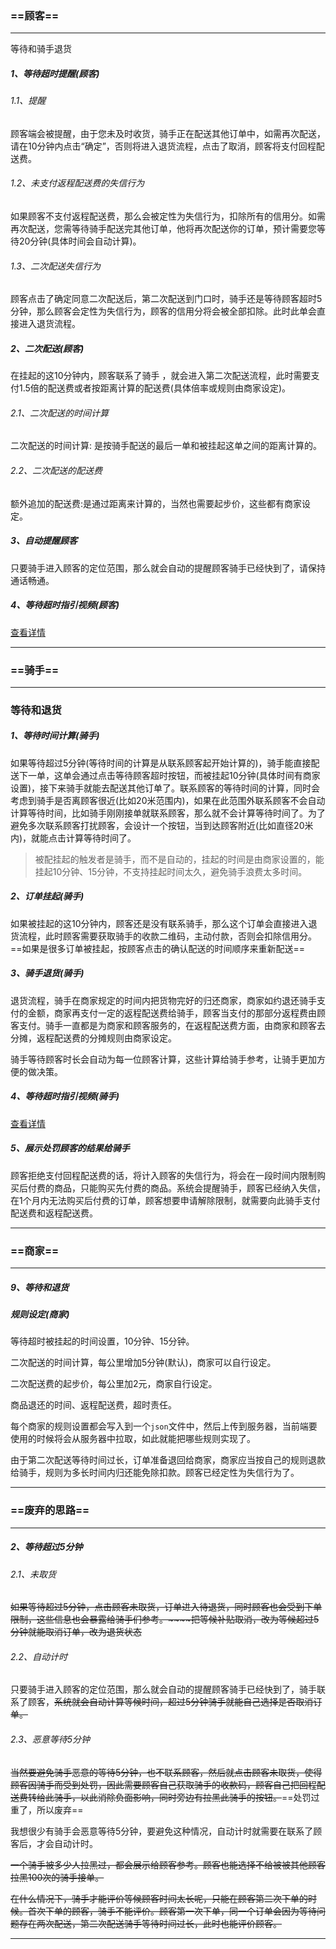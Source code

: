 ### ==顾客==

----

等待和骑手退货

##### 1、等待超时提醒(顾客)

###### 1.1、提醒

顾客端会被提醒，由于您未及时收货，骑手正在配送其他订单中，如需再次配送，请在10分钟内点击“确定”，否则将进入退货流程，点击了取消，顾客将支付回程配送费。

###### 1.2、未支付返程配送费的失信行为

如果顾客不支付返程配送费，那么会被定性为失信行为，扣除所有的信用分。如需再次配送，您需等待骑手配送完其他订单，他将再次配送你的订单，预计需要您等待20分钟(具体时间会自动计算)。

###### 1.3、二次配送失信行为

顾客点击了确定同意二次配送后，第二次配送到门口时，骑手还是等待顾客超时5分钟，那么顾客会定性为失信行为，顾客的信用分将会被全部扣除。此时此单会直接进入退货流程。

##### 2、二次配送(顾客)

在挂起的这10分钟内，顾客联系了骑手 ，就会进入第二次配送流程，此时需要支付1.5倍的配送费或者按距离计算的配送费(具体倍率或规则由商家设定)。

###### 2.1、二次配送的时间计算

二次配送的时间计算: 是按骑手配送的最后一单和被挂起这单之间的距离计算的。

###### 2.2、二次配送的配送费

额外追加的配送费:是通过距离来计算的，当然也需要起步价，这些都有商家设定。

##### 3、自动提醒顾客

只要骑手进入顾客的定位范围，那么就会自动的提醒顾客骑手已经快到了，请保持通话畅通。

##### 4、等待超时指引视频(顾客)

[查看详情](..\两者相互关联\骑手和顾客关联\路线指引视频.md)



----





### ==骑手==

----



### 等待和退货

##### 1、等待时间计算(骑手)

如果等待超过5分钟(等待时间的计算是从联系顾客起开始计算的)，骑手能直接配送下一单，这单会通过点击等待顾客超时按钮，而被挂起10分钟(具体时间有商家设置)，接下来骑手就能去配送其他订单了。联系顾客的等待时间的计算，同时会考虑到骑手是否离顾客很近(比如20米范围内)，如果在此范围外联系顾客不会自动计算等待时间，比如骑手刚刚接单就联系顾客，那么就不会计算等待时间了。为了避免多次联系顾客打扰顾客，会设计一个按钮，当到达顾客附近(比如直径20米内)，就能点击计算等待时间了。

> 被配挂起的触发者是骑手，而不是自动的，挂起的时间是由商家设置的，能挂起10分钟、15分钟，不支持挂起时间太久，避免骑手浪费太多时间。

##### 2、订单挂起(骑手)

如果被挂起的这10分钟内，顾客还是没有联系骑手，那么这个订单会直接进入退货流程，此时顾客需要获取骑手的收款二维码，主动付款，否则会扣除信用分。==如果是很多订单被挂起，按顾客点击的确认配送的时间顺序来重新配送==

##### 3、骑手退货(骑手)

退货流程，骑手在商家规定的时间内把货物完好的归还商家，商家如约退还骑手支付的金额，商家再支付一定的返程配送费给骑手，顾客当支付的那部分返程费由顾客支付。骑手一直都是为商家和顾客服务的，在返程配送费方面，由商家和顾客去分摊，返程配送费的分摊规则由商家设定。

骑手等待顾客时长会自动为每一位顾客计算，这些计算给骑手参考，让骑手更加方便的做决策。

##### 4、等待超时指引视频(骑手)

[查看详情](..\两者相互关联\骑手和顾客关联\路线指引视频.md)



##### 5、展示处罚顾客的结果给骑手

顾客拒绝支付回程配送费的话，将计入顾客的失信行为，将会在一段时间内限制购买后付费的商品，只能购买先付费的商品。系统会提醒骑手，顾客已经纳入失信，在1个月内无法购买后付费的订单，顾客想要申请解除限制，就需要向此骑手支付配送费和返程配送费。



----







### ==商家==

----



##### 9、等待和退货

##### 规则设定(商家)

等待超时被挂起的时间设置，10分钟、15分钟。

二次配送的时间计算，每公里增加5分钟(默认)，商家可以自行设定。

二次配送费的起步价，每公里加2元，商家自行设定。

商品退还的时间、返程配送费，超时责任。

每个商家的规则设置都会写入到一个`json`文件中，然后上传到服务器，当前端要使用的时候将会从服务器中拉取，如此就能把哪些规则实现了。

由于第二次配送等待时间过长，订单准备退回给商家，商家应当按自己的规则退款给骑手，规则为多长时间内归还能免除扣款。顾客已经定性为失信行为了。



----













### ==废弃的思路==

----



##### 2、等待超过5分钟

###### 2.1、未取货

~~如果等待超过5分钟，点击顾客未取货，订单进入待退货，同时顾客也会受到下单限制，这些信息也会暴露给骑手们参考。~~~~把等候补贴取消，改为等候超过5分钟就能取消订单，改为退货状态~~

###### 2.2、自动计时

只要骑手进入顾客的定位范围，那么就会自动的提醒顾客骑手已经快到了，骑手联系了顾客，~~系统就会自动计算等候时间，超过5分钟骑手就能自己选择是否取消订单。~~

###### 2.3、恶意等待5分钟

~~当然要避免骑手恶意的等待5分钟，也不联系顾客，然后就点击顾客未取货，使得顾客因骑手而受到处罚，因此需要顾客自己获取骑手的收款码，顾客自己把回程配送费转给此骑手，以此消除负面影响，同时旁边有拉黑此骑手的按钮。~~==处罚过重了，所以废弃==

我想很少有骑手会恶意等待5分钟，要避免这种情况，自动计时就需要在联系了顾客后，才会自动计时。

~~一个骑手被多少人拉黑过，都会展示给顾客参考。顾客也能选择不给被被其他顾客拉黑100次的骑手接单。~~

~~在什么情况下，骑手才能评价等候顾客时间太长呢，只能在顾客第二次下单的时候。首次下单的顾客，骑手不能评价。顾客第一次下单，同一个订单会因为等待问题存在两次配送，第二次配送骑手等待时间过长，此时也能评价顾客。~~

----

